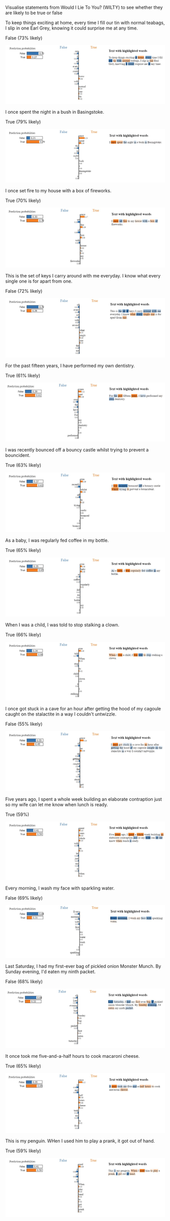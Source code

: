 Visualise statements from Would I Lie To You? (WILTY) to see whether they are likely to be true or false


To keep things exciting at home, every time I fill our tin with normal teabags, I slip in one Earl Grey, knowing it could surprise me at any time.

False (73% likely)

![alt text](https://github.com/emilyslade123/WILTY/blob/main/images/teabags.jpg)


I once spent the night in a bush in Basingstoke.

True (79% likely)

![alt text](https://github.com/emilyslade123/WILTY/blob/main/images/basingstoke.jpg)



I once set fire to my house with a box of fireworks.

True (70% likely)

![alt text](https://github.com/emilyslade123/WILTY/blob/main/images/fireworks.jpg)



This is the set of keys I carry around with me everyday. I know what every single one is for apart from one.

False (72% likely)

![alt text](https://github.com/emilyslade123/WILTY/blob/main/images/keys.jpg)



For the past fifteen years, I have performed my own dentistry.

True (61% likely)

![alt text](https://github.com/emilyslade123/WILTY/blob/main/images/dentistry.jpg)



I was recently bounced off a bouncy castle whilst trying to prevent a bouncident.

True (63% likely)

![alt text](https://github.com/emilyslade123/WILTY/blob/main/images/bouncy-castle.jpg)



As a baby, I was regularly fed coffee in my bottle.

True (65% likely)

![alt text](https://github.com/emilyslade123/WILTY/blob/main/images/coffee.jpg)



When I was a child, I was told to stop stalking a clown.

True (66% likely)

![alt text](https://github.com/emilyslade123/WILTY/blob/main/images/clown.jpg)



I once got stuck in a cave for an hour after getting the hood of my cagoule caught on the stalactite in a way I couldn't untwizzle.

False (55% likely)

![alt text](https://github.com/emilyslade123/WILTY/blob/main/images/cagoule.jpg)



Five years ago, I spent a whole week building an elaborate contraption just so my wife can let me know when lunch is ready.

True (59%)

![alt text](https://github.com/emilyslade123/WILTY/blob/main/images/contraption.jpg)



Every morning, I wash my face with sparkling water.

False (69% likely)

![alt text](https://github.com/emilyslade123/WILTY/blob/main/images/sparkling.jpg)



Last Saturday, I had my first-ever bag of pickled onion Monster Munch. By Sunday evening, I'd eaten my ninth packet.

False (68% likely)

![alt text](https://github.com/emilyslade123/WILTY/blob/main/images/pickled-onion.jpg)



It once took me five-and-a-half hours to cook macaroni cheese.

True (65% likely)

![alt text](https://github.com/emilyslade123/WILTY/blob/main/images/macaroni.jpg)



This is my penguin. WHen I used him to play a prank, it got out of hand.

True (59% likely)

![alt text](https://github.com/emilyslade123/WILTY/blob/main/images/penguin.jpg)

